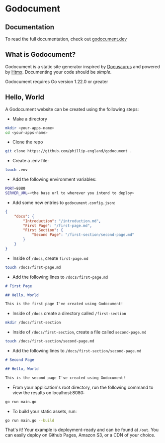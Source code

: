 # Godocument

## Documentation

To read the full documentation, check out [godocument.dev](https://godocument.dev)

## What is Godocument?
Godocument is a static site generator inspired by [Docusaurus](https://docusaurus.io/) and powered by [Htmx](https://htmx.org). Documenting your code should be *simple*.

Godocument requires Go version 1.22.0 or greater

## Hello, World


A Godocument website can be created using the following steps:


- Make a directory

```bash
mkdir <your-apps-name>
cd <your-apps-name>
```

- Clone the repo

```bash
git clone https://github.com/phillip-england/godocument .
```

- Create a .env file:

```bash
touch .env
```

- Add the following environment variables:

```bash
PORT=8080
SERVER_URL=<the base url to wherever you intend to deploy>
```

- Add some new entries to `godocument.config.json`:

```json
{
    "docs": {
        "Introduction": "/introduction.md",
        "First Page": "/first-page.md",
        "First Section": {
            "Second Page": "/first-section/second-page.md"
        }
    }
}
```

- Inside of `/docs`, create `first-page.md`

```bash
touch /docs/first-page.md
```

- Add the following lines to `/docs/first-page.md`

```md
# First Page

## Hello, World

This is the first page I've created using Godocument!
```

- Inside of `/docs` create a directory called `/first-section`

```bash
mkdir /docs/first-section
```

- Inside of `/docs/first-section`, create a file called `second-page.md`

```bash
touch /docs/first-section/second-page.md
```

- Add the following lines to `/docs/first-section/second-page.md`

```md
# Second Page

## Hello, World

This is the second page I've created using Godocument!
```

- From your application's root directory, run the following command to view the results on localhost:8080:

```bash
go run main.go
```

- To build your static assets, run:

```bash
go run main.go --build
```

That's it! Your example is deployment-ready and can be found at `/out`. You can easily deploy on Github Pages, Amazon S3, or a CDN of your choice.
